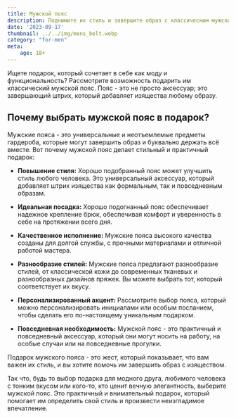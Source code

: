 ```yaml
---
title: Мужской пояс
description: Поднимите их стиль и завершите образ с классическим мужским поясом.
date: '2023-09-17'
thumbnail: ../../img/mens_belt.webp
category: "for-men"
meta:
    age: 18+
---
```

Ищете подарок, который сочетает в себе как моду и функциональность? Рассмотрите возможность подарить им классический мужской пояс. Пояс - это не просто аксессуар; это завершающий штрих, который добавляет изящества любому образу.

## Почему выбрать мужской пояс в подарок?

Мужские пояса - это универсальные и неотъемлемые предметы гардероба, которые могут завершить образ и буквально держать всё вместе. Вот почему мужской пояс делает стильный и практичный подарок:

- **Повышение стиля:** Хорошо подобранный пояс может улучшить стиль любого человека. Это универсальный аксессуар, который добавляет штрих изящества как формальным, так и повседневным образам.

- **Идеальная посадка:** Хорошо подогнанный пояс обеспечивает надежное крепление брюк, обеспечивая комфорт и уверенность в себе на протяжении всего дня.

- **Качественное исполнение:** Мужские пояса высокого качества созданы для долгой службы, с прочными материалами и отличной работой мастера.

- **Разнообразие стилей:** Мужские пояса предлагают разнообразие стилей, от классической кожи до современных тканевых и разнообразных дизайнов пряжек. Вы можете выбрать тот, который соответствует их вкусу.

- **Персонализированный акцент:** Рассмотрите выбор пояса, который можно персонализировать инициалами или особым посланием, чтобы сделать его по-настоящему уникальным подарком.

- **Повседневная необходимость:** Мужской пояс - это практичный и повседневный аксессуар, который они могут носить на работу, на особые случаи или на повседневные прогулки.

Подарок мужского пояса - это жест, который показывает, что вам важен их стиль, и вы хотите помочь им завершить образ с изяществом.

Так что, будь то выбор подарка для модного друга, любимого человека с тонким вкусом или кого-то, кто ценит вечную элегантность, выберите мужской пояс. Это практичный и внимательный подарок, который помогает им определить свой стиль и произвести неизгладимое впечатление.
